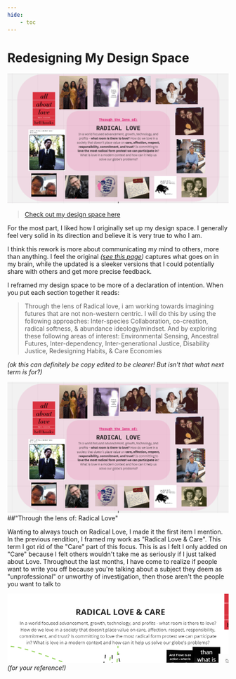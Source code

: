 ```yaml
---
hide:
    - toc
---
```


# Redesigning My Design Space
![](../images/term02/designspace.gif)

> [Check out my design space here](https://miro.com/app/board/uXjVPOimLrg=/?share_link_id=865906909973)

For the most part, I liked how I originally set up my design space. I generally feel very solid in its direction and believe it is very true to who I am.

I think this rework is more about communicating my mind to others, more than anything. I feel the original *([see this page](https://marielle-wall.github.io/MDEF/term1/02-AtlasofWeakSignals/))* captures what goes on in my brain, while the updated is a sleeker versions that I could potentially share with others and get more precise feedback.

I reframed my design space to be more of a declaration of intention. When you put each section together it reads:

>Through the lens of Radical love, i am working towards imagining futures that are not non-western centric. I will do this by using the following approaches: Inter-species Collaboration, co-creation, radical softness, & abundance ideology/mindset. And by exploring these following areas of interest: Environmental Sensing, Ancestral Futures, Inter-dependency, Inter-generational Justice, Disability Justice, Redesigning Habits, & Care Economies

*(ok this can definitely be copy edited to be clearer! But isn't that what next term is for?)*

![](../images/term02/ThroughLense-02.png)
##"Through the lens of: Radical Love"

Wanting to always touch on Radical Love, I made it the first item I mention. In the previous rendition, I framed my work as "Radical Love & Care". This term I got rid of the "Care" part of this focus. This is as I felt I only added on "Care" because I felt others wouldn't take me as seriously if I just talked about Love. Throughout the last months, I have come to realize if people want to write you off because you're talking about a subject they deem as "unprofessional" or unworthy of investigation, then those aren't the people you want to talk to 

![](../images/term02/RadicalLove&Care.png)
*(for your reference!)*
